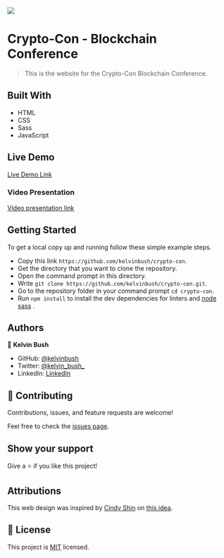 ![](https://img.shields.io/badge/Microverse-blueviolet)

# Crypto-Con - Blockchain Conference

> This is the website for the Crypto-Con Blockchain Conference.

## Built With

- HTML
- CSS
- Sass
- JavaScript

## Live Demo

[Live Demo Link](http://kelvinbush.me/crypto-con/)

### Video Presentation
[Video presentation link](https://www.loom.com/share/3c42bf9084dd45da964029a631fdb6b7)

## Getting Started

To get a local copy up and running follow these simple example steps.

- Copy this link `https://github.com/kelvinbush/crypto-con`.
- Get the directory that you want to clone the repository.
- Open the command prompt in this directory.
- Write `git clone https://github.com/kelvinbush/crypto-con.git`.
- Go to the repository folder in your command prompt `cd crypto-con`.
- Run `npm install` to install the dev dependencies for linters and [node sass](https://www.npmjs.com/package/node-sass)
  .

## Authors

👤 **Kelvin Bush**

- GitHub: [@kelvinbush](https://github.com/kelvinbush)
- Twitter: [@kelvin_bush_](https://twitter.com/kelvin_bush_)
- LinkedIn: [LinkedIn](https://www.linkedin.com/in/kelvin-wachiye-04b469173/)

## 🤝 Contributing

Contributions, issues, and feature requests are welcome!

Feel free to check the [issues page](../../issues/).

## Show your support

Give a ⭐️ if you like this project!

## Attributions

This web design was inspired by [Cindy Shin](https://www.behance.net/adagio07)
on [this idea](https://www.behance.net/gallery/29845175/CC-Global-Summit-2015).

## 📝 License

This project is [MIT](./MIT.md) licensed.
